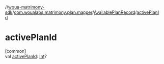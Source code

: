 //[woua-matrimony-sdk](../../../index.md)/[com.woualabs.matrimony.plan.mapper](../index.md)/[AvailablePlanRecord](index.md)/[activePlanId](active-plan-id.md)

# activePlanId

[common]\
val [activePlanId](active-plan-id.md): [Int](https://kotlinlang.org/api/latest/jvm/stdlib/kotlin/-int/index.html)?
